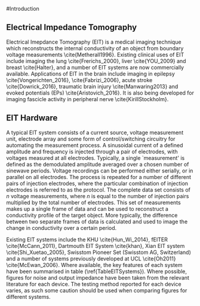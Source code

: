 #Introduction

## Electrical Impedance Tomography
Electrical Imepdance Tomography (EIT) is a medical imaging technique which reconstructs the internal conductivity of an object from boundary voltage measurements \cite{Metherall1996}. Existing clinical uses of EIT include imaging the lung \cite{Frerichs_2000}, liver \cite{YOU_2009} and breast \cite{Halter}, and a number of EIT systems are now commercially available. Applications of EIT in the brain include imaging in epilepsy \cite{Vongerichten_2016}, \cite{Fabrizi_2006}, acute stroke \cite{Dowrick_2016}, traumatic brain injury \cite{Manwaring2013} and evoked potentials (EPs) \cite{Aristovich_2016}. It is also being developed for imaging fascicle activity in peripheral nerve \cite{KirillStockholm}. 

## EIT Hardware

A typical EIT system consists of a current source, voltage measurement unit, electrode array and some form of control/switching circuitry for automating the measurement process. A sinusoidal current of a defined amplitude and frequency is injected through a pair of electrodes, with voltages measured at all electrodes. Typically, a single `measurement' is defined as the demodulated amplitude averaged over a chosen number of sinewave periods. Voltage recordings can be performed either serially, or in parallel on all electrodes. The process is repeated for a number of different pairs of injection electrodes, where the particular combination of injection electrodes is referred to as the protocol. The complete data set consists of _n_ voltage measurements, where _n_ is equal to the number of injection pairs multiplied by the total number of electrodes. This set of measurements makes up a single frame of data and can be used to reconstruct a conductivity profile of the target object. More typically, the difference between two separate frames of data is calculated and used to image the change in conductivity over a certain period.

Existing EIT systems include the KHU \cite{Hun_Wi_2014}, fEITER \cite{McCann_2011}, Dartmouth EIT System \cite{khan}, Xian EIT system \cite{Shi_Xuetao_2005}, Swisstom Pioneer Set (Swisstom AG, Switzerland) and a number of systems previously developed at UCL \cite{Oh2011} \cite{McEwan_2006}. Where available, the key features of each system have been summarised in table (\ref{TableEITSystems}). Where possible, 
figures for noise and output impedance have been taken from the relevant literature for each device. The testing method reported for each device varies, as such some caution should be used when comparing figures for different systems.
